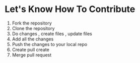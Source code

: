 # Let's Know How To Contribute

1. Fork the repository
2. Clone the repository
3. Do changes , create files , update files
4. Add all the changes 
5. Push the changes to your local repo 
6. Create pull create 
7. Merge pull request


